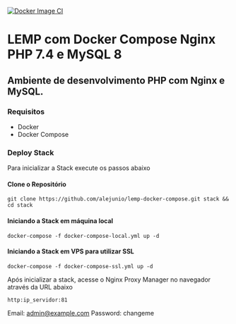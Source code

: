 [![Docker Image CI](https://github.com/alejunio/lemp-docker-compose/actions/workflows/docker-image.yml/badge.svg)](https://github.com/alejunio/lemp-docker-compose/actions/workflows/docker-image.yml)


# LEMP com Docker Compose Nginx PHP 7.4 e MySQL 8
## Ambiente de desenvolvimento PHP com Nginx e MySQL.

### Requisitos
* Docker
* Docker Compose



### Deploy Stack 
Para inicializar a Stack execute os passos abaixo

#### Clone o Repositório
```shell
git clone https://github.com/alejunio/lemp-docker-compose.git stack && cd stack
```

#### Iniciando a Stack em máquina local
```shell
docker-compose -f docker-compose-local.yml up -d 
```

#### Iniciando a Stack em VPS para utilizar SSL
```shell
docker-compose -f docker-compose-ssl.yml up -d 
```

Após inicializar a stack, acesse o Nginx Proxy Manager no navegador através da URL abaixo
```shell
http:ip_servidor:81
```

Email:    admin@example.com
Password: changeme


